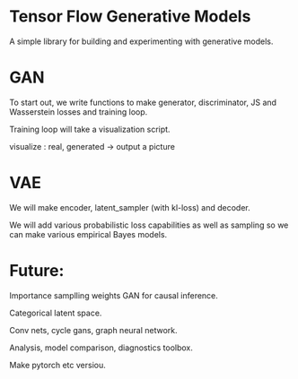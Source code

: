 # Tensor Flow Generative Models

A simple library for building and experimenting with generative models. 

# GAN

To start out, we write functions to make generator, discriminator, JS and Wasserstein losses and training loop.

Training loop will take a visualization script. 

visualize : real, generated -> output a picture

# VAE
We will make encoder, latent_sampler (with kl-loss) and decoder.

We will add various probabilistic loss capabilities as well as sampling so we can make various empirical Bayes models. 

# Future:

Importance samplling weights GAN for causal inference.

Categorical latent space. 

Conv nets, cycle gans, graph neural network.

Analysis, model comparison, diagnostics toolbox.

Make pytorch etc versiou.